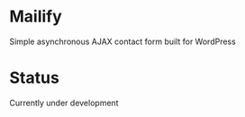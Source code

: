 # Mailify
Simple asynchronous AJAX contact form built for WordPress
# Status
Currently under development
